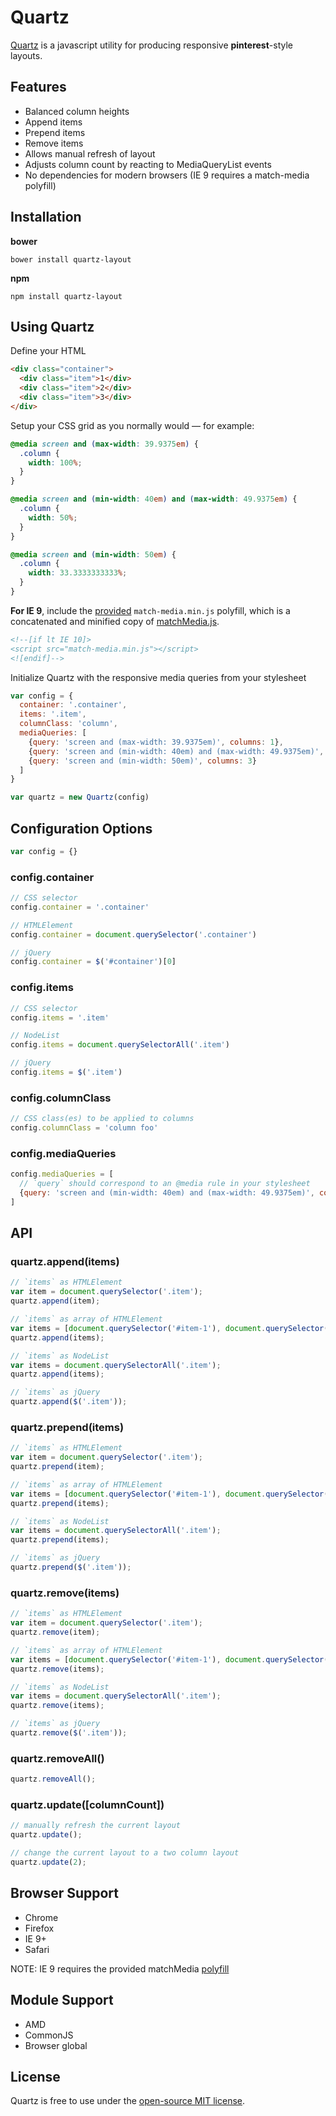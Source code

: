 # Quartz
[Quartz](http://r-park.github.io/quartz/) is a javascript utility for producing responsive **pinterest**-style layouts.

## Features
- Balanced column heights
- Append items
- Prepend items
- Remove items
- Allows manual refresh of layout
- Adjusts column count by reacting to MediaQueryList events
- No dependencies for modern browsers (IE 9 requires a match-media polyfill)

## Installation
**bower**
```
bower install quartz-layout
```
**npm**
```
npm install quartz-layout
```

## Using Quartz
Define your HTML
```html
<div class="container">
  <div class="item">1</div>
  <div class="item">2</div>
  <div class="item">3</div>
</div>
```
Setup your CSS grid as you normally would — for example:
```css
@media screen and (max-width: 39.9375em) {
  .column {
    width: 100%; 
  } 
}

@media screen and (min-width: 40em) and (max-width: 49.9375em) {
  .column {
    width: 50%; 
  } 
}

@media screen and (min-width: 50em) {
  .column {
    width: 33.3333333333%; 
  }
}
```
**For IE 9**, include the [provided](https://github.com/r-park/quartz/tree/master/dist) `match-media.min.js` polyfill, which is a concatenated and minified copy of [matchMedia.js](https://github.com/paulirish/matchMedia.js).
```html
<!--[if lt IE 10]>
<script src="match-media.min.js"></script>
<![endif]-->
```
Initialize Quartz with the responsive media queries from your stylesheet
```javascript
var config = {
  container: '.container',
  items: '.item',
  columnClass: 'column',
  mediaQueries: [
    {query: 'screen and (max-width: 39.9375em)', columns: 1},
    {query: 'screen and (min-width: 40em) and (max-width: 49.9375em)', columns: 2},
    {query: 'screen and (min-width: 50em)', columns: 3}
  ]
}

var quartz = new Quartz(config)
```

## Configuration Options
```javascript
var config = {}
```
### config.container
```javascript
// CSS selector
config.container = '.container'

// HTMLElement
config.container = document.querySelector('.container')

// jQuery
config.container = $('#container')[0]
```
### config.items
```javascript
// CSS selector
config.items = '.item'

// NodeList
config.items = document.querySelectorAll('.item')

// jQuery
config.items = $('.item')
```
### config.columnClass
```javascript
// CSS class(es) to be applied to columns
config.columnClass = 'column foo'
```
### config.mediaQueries
```javascript
config.mediaQueries = [
  // `query` should correspond to an @media rule in your stylesheet
  {query: 'screen and (min-width: 40em) and (max-width: 49.9375em)', columns: 2}
]
```

## API
### quartz.append(items)
```javascript
// `items` as HTMLElement
var item = document.querySelector('.item');
quartz.append(item);

// `items` as array of HTMLElement
var items = [document.querySelector('#item-1'), document.querySelector('#item-2')];
quartz.append(items);

// `items` as NodeList
var items = document.querySelectorAll('.item');
quartz.append(items);

// `items` as jQuery
quartz.append($('.item'));
```

### quartz.prepend(items)
```javascript
// `items` as HTMLElement
var item = document.querySelector('.item');
quartz.prepend(item);

// `items` as array of HTMLElement
var items = [document.querySelector('#item-1'), document.querySelector('#item-2')];
quartz.prepend(items);

// `items` as NodeList
var items = document.querySelectorAll('.item');
quartz.prepend(items);

// `items` as jQuery
quartz.prepend($('.item'));
```

### quartz.remove(items)
```javascript
// `items` as HTMLElement
var item = document.querySelector('.item');
quartz.remove(item);

// `items` as array of HTMLElement
var items = [document.querySelector('#item-1'), document.querySelector('#item-2')];
quartz.remove(items);

// `items` as NodeList
var items = document.querySelectorAll('.item');
quartz.remove(items);

// `items` as jQuery
quartz.remove($('.item'));
```

### quartz.removeAll()
```javascript
quartz.removeAll();
```

### quartz.update([columnCount])
```javascript
// manually refresh the current layout
quartz.update();

// change the current layout to a two column layout
quartz.update(2);
```

## Browser Support
- Chrome
- Firefox
- IE 9+ 
- Safari

NOTE: IE 9 requires the provided matchMedia [polyfill](https://github.com/r-park/quartz/tree/master/dist)

## Module Support
- AMD
- CommonJS
- Browser global

## License
Quartz is free to use under the [open-source MIT license](https://github.com/r-park/quartz/blob/master/LICENSE).
